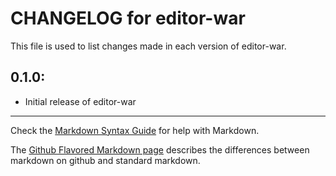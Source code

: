 # CHANGELOG for editor-war

This file is used to list changes made in each version of editor-war.

## 0.1.0:

* Initial release of editor-war

- - -
Check the [Markdown Syntax Guide](http://daringfireball.net/projects/markdown/syntax) for help with Markdown.

The [Github Flavored Markdown page](http://github.github.com/github-flavored-markdown/) describes the differences between markdown on github and standard markdown.
